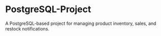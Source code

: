 # PostgreSQL-Project
A PostgreSQL-based project for managing product inventory, sales, and restock notifications.
